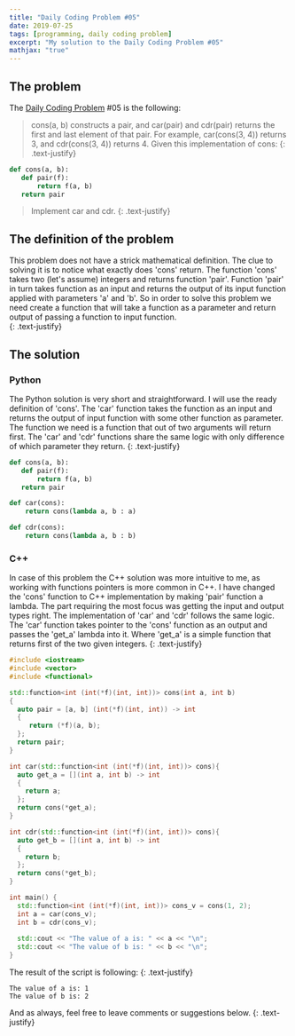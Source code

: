 ```yaml
---
title: "Daily Coding Problem #05"
date: 2019-07-25
tags: [programming, daily coding problem]
excerpt: "My solution to the Daily Coding Problem #05"
mathjax: "true"
---
```


## The problem
The [Daily Coding Problem](https://www.dailycodingproblem.com/) #05 is the following:

>cons(a, b) constructs a pair, and car(pair) and cdr(pair) returns the first and last element of that pair. For example, car(cons(3, 4)) returns 3, and cdr(cons(3, 4)) returns 4.
>Given this implementation of cons:
{: .text-justify}

```python
def cons(a, b):
   def pair(f):
       return f(a, b)
   return pair
```

>Implement car and cdr.
{: .text-justify}

## The definition of the problem

This problem does not have a strick mathematical definition. The clue to solving it is to notice what exactly does 'cons' return. The function 'cons' takes two (let's assume) integers and returns function 'pair'. Function 'pair' in turn takes function as an input and returns the output of its input function applied with parameters 'a' and 'b'. So in order to solve this problem we need create a function that will take a function as a parameter and return output of passing a function to input function.    
{: .text-justify}

## The solution
### Python
The Python solution is very short and straightforward. I will use the ready definition of 'cons'. The 'car' function takes the function as an input and returns the output of input function with some other function as parameter. The function we need is a function that out of two arguments will return first. The 'car' and 'cdr' functions share the same logic with only difference of which parameter they return.
{: .text-justify}

```python
def cons(a, b):
   def pair(f):
       return f(a, b)
   return pair

def car(cons):    
    return cons(lambda a, b : a)

def cdr(cons):   
    return cons(lambda a, b : b)
```

### C++
In case of this problem the C++ solution was more intuitive to me, as working with functions pointers is more common in C++. I have changed the 'cons' function to C++ implementation by making 'pair' function a lambda. The part requiring the most focus was getting the input and output types right. The implementation of 'car' and 'cdr' follows the same logic. The 'car' function takes pointer to the 'cons' function as an output and passes the 'get_a' lambda into it. Where 'get_a' is a simple function that returns first of the two given integers.
{: .text-justify}

```cpp
#include <iostream>
#include <vector>
#include <functional>

std::function<int (int(*f)(int, int))> cons(int a, int b)
{
  auto pair = [a, b] (int(*f)(int, int)) -> int
  {
     return (*f)(a, b);
  };
  return pair;
}

int car(std::function<int (int(*f)(int, int))> cons){
  auto get_a = [](int a, int b) -> int
  {
    return a;
  };
  return cons(*get_a);
}

int cdr(std::function<int (int(*f)(int, int))> cons){
  auto get_b = [](int a, int b) -> int
  {
    return b;
  };
  return cons(*get_b);
}

int main() {
  std::function<int (int(*f)(int, int))> cons_v = cons(1, 2);
  int a = car(cons_v);
  int b = cdr(cons_v);
  
  std::cout << "The value of a is: " << a << "\n";
  std::cout << "The value of b is: " << b << "\n";
}
```
The result of the script is following:
{: .text-justify}

```
The value of a is: 1
The value of b is: 2
```

And as always, feel free to leave comments or suggestions below.
{: .text-justify}
